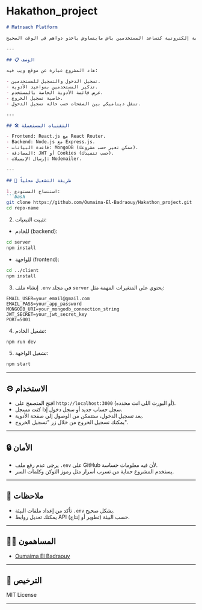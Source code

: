 # Hakathon_project

````markdown
# Matnsach Platform

منصة إلكترونية كتساعد المستخدمين باش ماينساوش ياخذو دواهم في الوقت الصحيح.

---

## 📋 الوصف

هاد المشروع عبارة عن موقع ويب فيه:

- تسجيل الدخول والتسجيل للمستخدمين.
- تذكير المستخدمين بمواعيد الأدوية.
- عرض قائمة الأدوية الخاصة بالمستخدم.
- خاصية تسجيل الخروج.
- تنقل ديناميكي بين الصفحات حسب حالة تسجيل الدخول.

---

## 🛠️ التقنيات المستعملة

- Frontend: React.js مع React Router.
- Backend: Node.js مع Express.js.
- قاعدة البيانات: MongoDB (ممكن تغير حسب مشروعك).
- المصادقة: JWT أو Cookies (حسب تنفيذك).
- إرسال الإيميلات: Nodemailer.

---

## 🚀 طريقة التشغيل محلياً

1. استنساخ المستودع:
```bash
git clone https://github.com/Oumaima-El-Badraouy/Hakathon_project.git
cd repo-name
````

2. تثبيت التبعيات:

* للخادم (backend):

```bash
cd server
npm install
```

* للواجهة (frontend):

```bash
cd ../client
npm install
```

3. إنشاء ملف `.env` في مجلد `server` يحتوي على المتغيرات المهمة مثل:

```
EMAIL_USER=your_email@gmail.com
EMAIL_PASS=your_app_password
MONGODB_URI=your_mongodb_connection_string
JWT_SECRET=your_jwt_secret_key
PORT=5001
```

4. تشغيل الخادم:

```bash
npm run dev
```

5. تشغيل الواجهة:

```bash
npm start
```

---

## ⚙️ الاستخدام

* افتح المتصفح على `http://localhost:3000` (أو البورت اللي انت محدده).
* سجل حساب جديد أو سجل دخول إذا كنت مسجل.
* بعد تسجيل الدخول، ستتمكن من الوصول إلى صفحة الأدوية.
* يمكنك تسجيل الخروج من خلال زر "تسجيل الخروج".

---

## 🔒 الأمان

* يرجى عدم رفع ملف `.env` على GitHub لأن فيه معلومات حساسة.
* يستخدم المشروع حماية من تسرب أسرار مثل رموز التوكن وكلمات السر.

---

## 🧩 ملاحظات

* تأكد من إعداد ملفات البيئة `.env` بشكل صحيح.
* يمكنك تعديل روابط API حسب البيئة (تطوير أو إنتاج).

---

## 👩‍💻 المساهمون

* [Oumaima El Badraouy](https://github.com/Oumaima-El-Badraouy)

---

## 📄 الترخيص

MIT License

---

